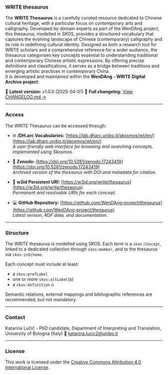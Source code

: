 ### WRITE thesaurus

The **WRITE Thesaurus** is a carefully curated resource dedicated to Chinese cultural heritage, with a particular focus on contemporary arts and calligraphy. Developed by domain experts as part of the WenDAng project, this thesaurus, modelled in SKOS, provides a structured vocabulary that captures the evolving landscape of Chinese (contemporary) calligraphy and its role in redefining cultural identity.
Designed as both a research tool for WRITE scholars and a comprehensive reference for a wider audience, the thesaurus categorises key concepts essential to understanding traditional and contemporary Chinese artistic expressions. By offering precise definitions and classifications, it serves as a bridge between traditions and emerging artistic practices in contemporary China.  
It is developed and maintained within the **WenDAng - WRITE Digital Archive project**.

📅 **Latest version:** v1.0.0 (2025-04-01) 
📘 **Full changelog:** [View CHANGELOG.md →](CHANGELOG.md)

---

### Access

The WRITE Thesaurus can be accessed through:

- 🌐 **/DH.arc Vocabularies:** [https://lab.dharc.unibo.it/skosmos/wt/en/](https://lab.dharc.unibo.it/skosmos/wt/en/)  
  *A user-friendly web interface for browsing and searching concepts, implemented using Skosmos.*

- 🧾 **Zenodo:** [https://doi.org/10.5281/zenodo.17243419](https://doi.org/10.5281/zenodo.17243419)  
  *Archived version of the thesaurus with DOI and metadata for citation.*

- 🔗 **w3id Persistent URI:** [https://w3id.org/write/thesaurus](https://w3id.org/write/thesaurus)  
  *Permanent and resolvable URIs for each concept.*

- 💻 **GitHub Repository:** [https://github.com/WenDAng-project/thesaurus](https://github.com/WenDAng-project/thesaurus)  
  *Latest version, RDF data, and documentation.*

---

### Structure

The WRITE thesaurus is modelled using SKOS. 
Each term is a `skos:Concept`, linked to a dedicated collection through `skos:member`, and to the thesaurus via `skos:inScheme`.

Each concept must include at least:  
- a `skos:prefLabel`  
- one or more `skos:altLabel`(s)  
- a `skos:definition`  ù

Semantic relations, external mappings and bibliographic references are recommended, but not mandatory.

---

### Contact
Katarina Lučić - PhD candidate, Department of Interpreting and Translation, University of Bologna (Italy)
📧 katarina.lucic2@unibo.it

---

### License
This work is licensed under the [Creative Commons Attribution 4.0 International License](https://creativecommons.org/licenses/by/4.0/).
